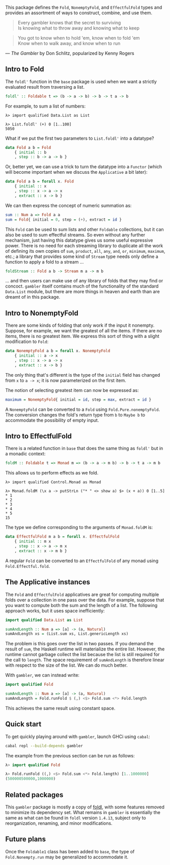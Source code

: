 This package defines the `Fold`, `NonemptyFold`, and `EffectfulFold` types and
provides an assortment of ways to construct, combine, and use them.

> Every gambler knows that the secret to surviving<br>
> Is knowing what to throw away and knowing what to keep

> You got to know when to hold 'em, know when to fold 'em<br>
> Know when to walk away, and know when to run

— *The Gambler* by Don Schlitz, popularized by Kenny Rogers


## Intro to Fold

The `foldl'` function in the `base` package is used when we want a strictly
evaluated result from traversing a list.

```haskell
foldl' :: Foldable t => (b -> a -> b) -> b -> t a -> b
```

For example, to sum a list of numbers:

```ghci
λ> import qualified Data.List as List

λ> List.foldl' (+) 0 [1..100]
5050
```

What if we put the first two parameters to `List.foldl'` into a datatype?

```haskell
data Fold a b = Fold
    { initial :: b
    , step :: b -> a -> b }
```

Or, better yet, we can use a trick to turn the datatype into a `Functor` (which
will become important when we discuss the `Applicative` a bit later):

```haskell
data Fold a b = forall x. Fold
    { initial :: x
    , step :: x -> a -> x
    , extract :: x -> b }
```

We can then express the concept of numeric summation as:

```haskell
sum :: Num a => Fold a a
sum = Fold{ initial = 0, step = (+), extract = id }
```

This `Fold` can be used to sum lists and other `Foldable` collections, but it
can also be used to sum effectful streams. So even without any further
mechanism, just having this datatype gives us some useful expressive power.
There is no need for each streaming library to duplicate all the work of
defining its own copies of `sum`, `product`, `all`, `any`, `and`, `or`,
`minimum`, `maximum`, etc.; a library that provides some kind of `Stream` type
needs only define a function to apply a fold to a stream ...

```haskell
foldStream :: Fold a b -> Stream m a -> m b
```

... and then users can make use of any library of folds that they may find or
concoct. `gambler` itself contains much of the functionality of the standard
`Data.List` module, but there are more things in heaven and earth than are
dreamt of in this package.


## Intro to NonemptyFold

There are some kinds of folding that only work if the input it nonempty.
Suppose, for example, we want the greatest of all the items. If there are no
items, there is no greatest item. We express this sort of thing with a slight
modification to `Fold`:

```haskell
data NonemptyFold a b = forall x. NonemptyFold
    { initial :: a -> x
    , step :: x -> a -> x
    , extract :: x -> b }
```

The only thing that's different is the type of the `initial` field has changed
from `x` to `a -> x`; it is now parameterized on the first item.

The notion of selecting greatest item can now be expressed as:

```haskell
maximum = NonemptyFold{ initial = id, step = max, extract = id }
```

A `NonemptyFold` can be converted to a `Fold` using `Fold.Pure.nonemptyFold`.
The conversion changes the fold's return type from `b` to `Maybe b` to
accommodate the possibility of empty input.


## Intro to EffectfulFold

There is a related function in `base` that does the same thing as `foldl'` but
in a monadic context:

```haskell
foldM :: Foldable t => Monad m => (b -> a -> m b) -> b -> t a -> m b
```

This allows us to perform effects as we fold.

```
λ> import qualified Control.Monad as Monad

λ> Monad.foldM (\x a -> putStrLn ("* " <> show a) $> (x + a)) 0 [1..5]
* 1
* 2
* 3
* 4
* 5
15
```

The type we define corresponding to the arguments of `Monad.foldM` is:

```haskell
data EffectfulFold m a b = forall x. EffectfulFold
    { initial :: m x
    , step :: x -> a -> m x
    , extract :: x -> m b }
```

A regular `Fold` can be converted to an `EffectfulFold` of any monad using
`Fold.Effectful.fold`.


## The Applicative instances

The `Fold` and `EffectfulFold` applicatives are great for computing multiple folds
over a collection in one pass over the data. For example, suppose that you want
to compute both the sum and the length of a list. The following approach works,
but it uses space inefficiently:

```haskell
import qualified Data.List as List

sumAndLength :: Num a => [a] -> (a, Natural)
sumAndLength xs = (List.sum xs, List.genericLength xs)
```

The problem is this goes over the list in two passes. If you demand the result
of `sum`, the Haskell runtime will materialize the entire list. However, the
runtime cannot garbage collect the list because the list is still required for
the call to `length`. The space requirement of `sumAndLength` is therefore
linear with respect to the size of the list. We can do much better.

With `gambler`, we can instead write:

```haskell
import qualified Fold

sumAndLength :: Num a => [a] -> (a, Natural)
sumAndLength = Fold.runFold $ (,) <$> Fold.sum <*> Fold.length
```

This achieves the same result using constant space.


## Quick start

To get quickly playing around with `gambler`, launch GHCi using `cabal`:

```bash
cabal repl --build-depends gambler
```

The example from the previous section can be run as follows:

```haskell
λ> import qualified Fold
```

```haskell
λ> Fold.runFold ((,) <$> Fold.sum <*> Fold.length) [1..1000000]
(500000500000,1000000)
```


## Related packages

This `gambler` package is mostly a copy of [foldl], with some features removed
to minimize its dependency set. What remains in `gambler` is essentially the
same as what can be found in `foldl` version `1.4.13`, subject only to
reorganization, renaming, and minor modifications.

  [foldl]: https://hackage.haskell.org/package/foldl


## Future plans

Once the `Foldable1` class has been added to `base`, the type of
`Fold.Nonempty.run` may be generalized to accommodate it.

